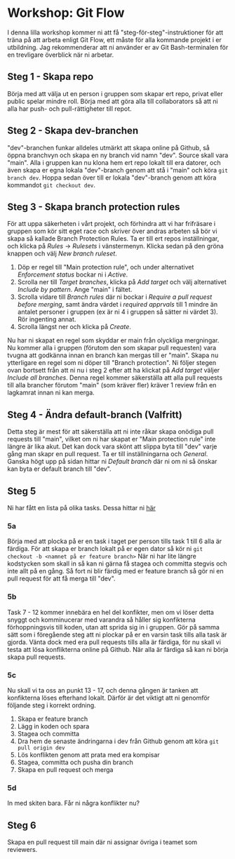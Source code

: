 # Workshop: Git Flow

I denna lilla workshop kommer ni att få "steg-för-steg"-instruktioner för att träna på att arbeta enligt Git Flow, ett måste för alla kommande projekt i er utbildning. Jag rekommenderar att ni använder er av Git Bash-terminalen för en trevligare överblick när ni arbetar.

## Steg 1 - Skapa repo

Börja med att välja ut en person i gruppen som skapar ert repo, privat eller public spelar mindre roll. Börja med att göra alla till collaborators så att ni alla har push- och pull-rättigheter till repot.

## Steg 2 - Skapa dev-branchen

"dev"-branchen funkar alldeles utmärkt att skapa online på Github, så öppna branchvyn och skapa en ny branch vid namn "dev". Source skall vara "main". Alla i gruppen kan nu klona hem ert repo lokalt till era datorer, och även skapa er egna lokala "dev"-branch genom att stå i "main" och köra ```git branch dev```. Hoppa sedan över till er lokala "dev"-branch genom att köra kommandot ```git checkout dev```.

## Steg 3 - Skapa branch protection rules

För att uppa säkerheten i vårt projekt, och förhindra att vi har frifräsare i gruppen som kör sitt eget race och skriver över andras arbeten så bör vi skapa så kallade Branch Protection Rules. Ta er till ert repos inställningar, och klicka på *Rules* -> *Rulesets* i vänstermenyn. Klicka sedan på den gröna knappen och välj *New branch ruleset*. 
1. Döp er regel till "Main protection rule", och under alternativet *Enforcement status* bockar ni i *Active*.
2. Scrolla ner till *Target branches*, klicka på *Add target* och välj alternativet *Include by pattern*. Ange "main" i fältet.
3. Scrolla vidare till *Branch rules* där ni bockar i *Require a pull request before merging*, samt ändra värdet i *required apprvals* till 1 mindre än antalet personer i gruppen (ex är ni 4 i gruppen så sätter ni värdet 3). Rör ingenting annat.
4. Scrolla längst ner och klicka på *Create*.

Nu har ni skapat en regel som skyddar er main från olyckliga mergningar. Nu kommer alla i gruppen (förutom den som skapar pull requesten) vara tvugna att godkänna innan en branch kan mergas till er "main".
Skapa nu ytterligare en regel som ni döper till "Branch protection". Ni följer stegen ovan bortsett från att ni nu i steg 2 efter att ha klickat på *Add target* väljer *Include all branches*.
Denna regel kommer säkerställa att alla pull requests till alla brancher förutom "main" (som kräver fler) kräver 1 review från en lagkamrat innan ni kan merga.

## Steg 4 - Ändra default-branch (Valfritt)

Detta steg är mest för att säkerställa att ni inte råkar skapa onödiga pull requests till "main", vilket om ni har skapat er "Main protection rule" inte längre är lika akut. Det kan dock vara skönt att slippa byta till "dev" varje gång man skapr en pull request.
Ta er till inställningarna och *General*. Ganska högt upp på sidan hittar ni *Default branch* där ni om ni så önskar kan byta er default branch till "dev".

## Steg 5 

Ni har fått en lista på olika tasks. Dessa hittar ni [här](./tasks.md)

### 5a

Börja med att plocka på er en task i taget per person tills task 1 till 6 alla är färdiga.
För att skapa er branch lokalt på er egen dator så kör ni ```git checkout -b <namnet på er feature branch>```
När ni har lite längre kodstycken som skall in så kan ni gärna få stagea och committa stegvis och inte allt på en gång.
Så fort ni blir färdig med er feature branch så gör ni en pull request för att få merga till "dev".

### 5b

Task 7 - 12 kommer innebära en hel del konfikter, men om vi löser detta snyggt och komminucerar med varandra så håller sig konfikterna förhoppningsvis till koden, utan att sprida sig in i gruppen.
Gör på samma sätt som i föregående steg att ni plockar på er en varsin task tills alla task är gjorda. Vänta dock med era pull requests tills alla är färdiga, för nu skall vi testa att lösa konflikterna online på Github. När alla är färdiga så kan ni börja skapa pull requests.

### 5c

Nu skall vi ta oss an punkt 13 - 17, och denna gången är tanken att konfikterna löses efterhand lokalt. Därför är det viktigt att ni genomför följande steg i korrekt ordning.
1. Skapa er feature branch
2. Lägg in koden och spara
3. Stagea och committa
4. Dra hem de senaste ändringarna i dev från Github genom att köra ```git pull origin dev```
5. Lös konflikten genom att prata med era kompisar
6. Stagea, committa och pusha din branch
7. Skapa en pull request och merga

### 5d
In med skiten bara. Får ni några konflikter nu?

## Steg 6

Skapa en pull request till main där ni assignar övriga i teamet som reviewers.
